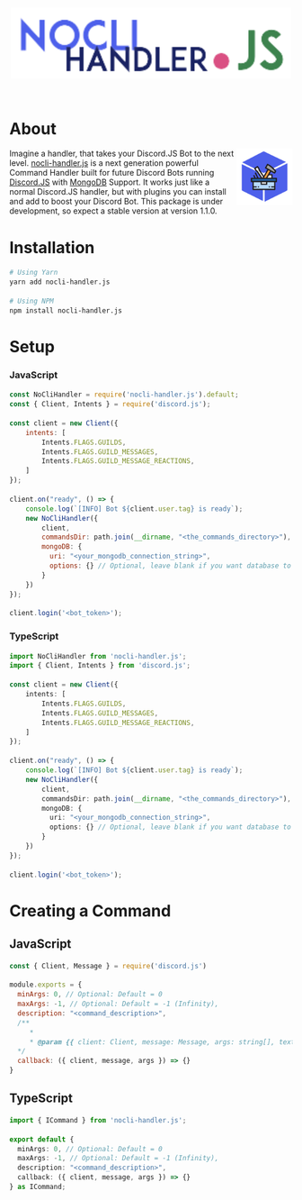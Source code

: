 <div align="center">
  <br />
  <p>
    <!-- Place Banner here --->
    <img src="./assets/Banner.png" width=500 />
  </p>
  <br />
  <!-- Place Badges here -->
  <p></p>
</div>

# About
<img src="./assets/Logo.png" width="100" align="right" />

Imagine a handler, that takes your Discord.JS Bot to the next level. [nocli-handler.js](https://github.com/tribui141108/nocli-handler.js) is a next generation powerful Command Handler built for future Discord Bots running [Discord.JS](https://discord.js.org) with [MongoDB](https://mongodb.com) Support. It works just like a normal Discord.JS handler, but with plugins you can install and add to boost your Discord Bot. This package is under development, so expect a stable version at version 1.1.0.

# Installation
```bash
# Using Yarn
yarn add nocli-handler.js

# Using NPM
npm install nocli-handler.js
```

# Setup
### JavaScript
```js
const NoCliHandler = require('nocli-handler.js').default;
const { Client, Intents } = require('discord.js');

const client = new Client({
    intents: [
        Intents.FLAGS.GUILDS,
        Intents.FLAGS.GUILD_MESSAGES,
        Intents.FLAGS.GUILD_MESSAGE_REACTIONS,
    ]
});

client.on("ready", () => {
    console.log(`[INFO] Bot ${client.user.tag} is ready`);
    new NoCliHandler({
        client,
        commandsDir: path.join(__dirname, "<the_commands_directory>"),
        mongoDB: {
          uri: "<your_mongodb_connection_string>",
          options: {} // Optional, leave blank if you want database to only keep alive
        }
    })
});

client.login('<bot_token>');
```
### TypeScript
```ts
import NoCliHandler from 'nocli-handler.js';
import { Client, Intents } from 'discord.js';

const client = new Client({
    intents: [
        Intents.FLAGS.GUILDS,
        Intents.FLAGS.GUILD_MESSAGES,
        Intents.FLAGS.GUILD_MESSAGE_REACTIONS,
    ]
});

client.on("ready", () => {
    console.log(`[INFO] Bot ${client.user.tag} is ready`);
    new NoCliHandler({
        client,
        commandsDir: path.join(__dirname, "<the_commands_directory>"),
        mongoDB: {
          uri: "<your_mongodb_connection_string>",
          options: {} // Optional, leave blank if you want database to only keep alive
        }
    })
});

client.login('<bot_token>');
```


# Creating a Command
## JavaScript
```js
const { Client, Message } = require('discord.js')

module.exports = {
  minArgs: 0, // Optional: Default = 0
  maxArgs: -1, // Optional: Default = -1 (Infinity),
  description: "<command_description>",
  /**
     * 
     * @param {{ client: Client, message: Message, args: string[], text: string }} param0 
  */
  callback: ({ client, message, args }) => {}
}
```
## TypeScript
```ts
import { ICommand } from 'nocli-handler.js';

export default {
  minArgs: 0, // Optional: Default = 0
  maxArgs: -1, // Optional: Default = -1 (Infinity),
  description: "<command_description>",
  callback: ({ client, message, args }) => {}
} as ICommand;
```

